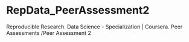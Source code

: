 RepData_PeerAssessment2
=======================

Reproducible Research. Data Science - Specialization | Coursera. Peer Assessments /Peer Assessment 2
